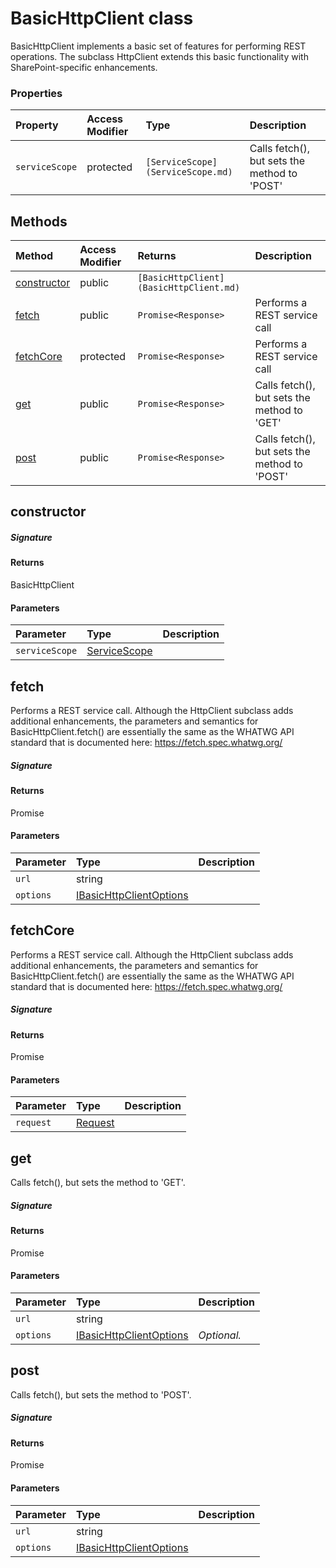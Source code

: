 # BasicHttpClient class

BasicHttpClient implements a basic set of features for performing REST operations. 
The subclass HttpClient extends this basic functionality with SharePoint-specific 
enhancements.


### Properties

| Property	   | Access Modifier | Type	| Description|
|:-------------|:----|:-------|:-----------|
|`serviceScope`     | protected | `[ServiceScope](ServiceScope.md)` | Calls fetch(), but sets the method to 'POST' |




## Methods

| Method	   | Access Modifier | Returns	| Description|
|:-------------|:----|:-------|:-----------|
|[constructor](#constructor)     | public | `[BasicHttpClient](BasicHttpClient.md)` |  |
|[fetch](#fetch)     | public | `Promise<Response>` | Performs a REST service call |
|[fetchCore](#fetchcore)     | protected | `Promise<Response>` | Performs a REST service call |
|[get](#get)     | public | `Promise<Response>` | Calls fetch(), but sets the method to 'GET' |
|[post](#post)     | public | `Promise<Response>` | Calls fetch(), but sets the method to 'POST' |




## constructor



##### Signature

#### Returns
BasicHttpClient

#### Parameters


| Parameter	   | Type    | Description |
|:-------------|:---------------|:------------|
| `serviceScope`    | [ServiceScope](ServiceScope.md) |  |


## fetch

Performs a REST service call. Although the HttpClient subclass adds 
additional enhancements, the parameters and semantics for BasicHttpClient.fetch() 
are essentially the same as the WHATWG API standard that is documented here: 
https://fetch.spec.whatwg.org/

##### Signature

#### Returns
Promise<Response>

#### Parameters


| Parameter	   | Type    | Description |
|:-------------|:---------------|:------------|
| `url`    | string |  |
| `options`    | [IBasicHttpClientOptions](IBasicHttpClientOptions.md) |  |


## fetchCore

Performs a REST service call. Although the HttpClient subclass adds 
additional enhancements, the parameters and semantics for BasicHttpClient.fetch() 
are essentially the same as the WHATWG API standard that is documented here: 
https://fetch.spec.whatwg.org/

##### Signature

#### Returns
Promise<Response>

#### Parameters


| Parameter	   | Type    | Description |
|:-------------|:---------------|:------------|
| `request`    | [Request](Request.md) |  |


## get

Calls fetch(), but sets the method to 'GET'.

##### Signature

#### Returns
Promise<Response>

#### Parameters


| Parameter	   | Type    | Description |
|:-------------|:---------------|:------------|
| `url`    | string |  |
| `options`    | [IBasicHttpClientOptions](IBasicHttpClientOptions.md) | _Optional._ |


## post

Calls fetch(), but sets the method to 'POST'.

##### Signature

#### Returns
Promise<Response>

#### Parameters


| Parameter	   | Type    | Description |
|:-------------|:---------------|:------------|
| `url`    | string |  |
| `options`    | [IBasicHttpClientOptions](IBasicHttpClientOptions.md) |  |

